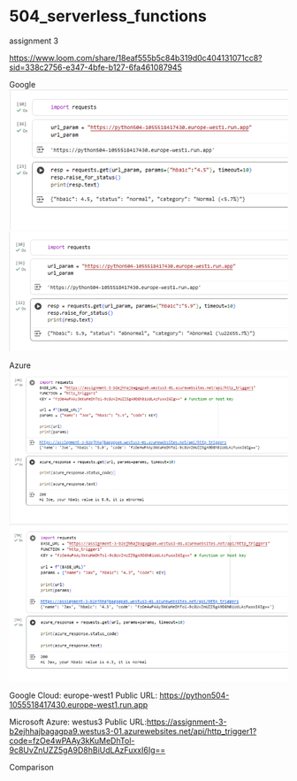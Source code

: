 # 504_serverless_functions
assignment 3



https://www.loom.com/share/18eaf555b5c84b319d0c404131071cc8?sid=338c2756-e347-4bfe-b127-6fa461087945


Google
![normal](image-1.png)
![abnormal](image.png)

Azure
![normal](image-3.png)
![abnormal](image-2.png)


Google Cloud: europe-west1
Public URL: https://python504-1055518417430.europe-west1.run.app


Microsoft Azure: westus3
Public URL:https://assignment-3-b2ejhhajbagagpa9.westus3-01.azurewebsites.net/api/http_trigger1?code=fzOe4wPAAy3kKuMeDhTol-9c8UvZnUZZ5gA9D8hBiUdLAzFuxxI6Ig==

Comparison